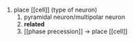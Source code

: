1. place [[cell]] (type of neuron)
	1. pyramidal neuron/multipolar neuron
	2. **related**
	3. [[phase precession]] → place [[cell]]